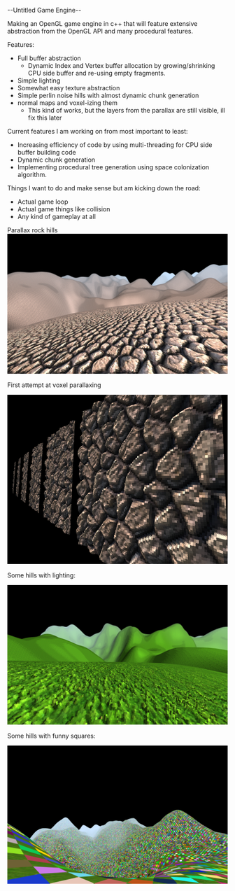 --Untitled Game Engine--

Making an OpenGL game engine in c++ that will feature extensive abstraction from the OpenGL API and many procedural features.

Features:
- Full buffer abstraction
   - Dynamic Index and Vertex buffer allocation by growing/shrinking CPU side buffer and re-using empty fragments. 
- Simple lighting
- Somewhat easy texture abstraction
- Simple perlin noise hills with almost dynamic chunk generation
- normal maps and voxel-izing them
  - This kind of works, but the layers from the parallax are still visible, ill fix this later

Current features I am working on from most important to least:
 - Increasing efficiency of code by using multi-threading for CPU side buffer building code
 - Dynamic chunk generation
 - Implementing procedural tree generation using space colonization algorithm.

Things I want to do and make sense but am kicking down the road:
 - Actual game loop
 - Actual game things like collision
 - Any kind of gameplay at all

Parallax rock hills
![hills](readmeResources/rockcel.png)

First attempt at voxel parallaxing

![parallax](readmeResources/voxelparallax.png)

Some hills with lighting:

![picture of perlin noise grass](readmeResources/grasscel.png)

Some hills with funny squares:

![picture of perlin noise hills](readmeResources/funnyhills.png)

